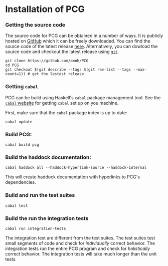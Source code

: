 # Installation of PCG

### Getting the source code
The source code for PCG can be obtained in a number of ways. It is publicly hosted on [GitHub](https://github.com/amnh/PCG/) which it can be freely downloaded. You can find the source code of the latest release [here](https://github.com/amnh/PCG/releases/latest). Alternatively, you can dowload the source code and checkout the latest release using [`git`](https://git-scm.com/).
```
git clone https://github.com/amnh/PCG 
cd PCG
git checkout $(git describe --tags $(git rev-list --tags --max-count=1)) # get the lastest release
```

### Getting `cabal`
PCG can be build using Haskell's `cabal` package management tool. See the [`cabal` website](https://www.haskell.org/cabal/) for getting `cabal` set up on you machine.

First, make sure that the `cabal` package index is up to date:
```
cabal update
```

### Build PCG:
```
cabal build pcg
```

### Build the haddock documentation:
```
cabal haddock all --haddock-hyperlink-source --haddock-internal
```
This will create haddock documentation with hyperlinks to PCG's dependencies. 

### Build and run the test suites
```
cabal test
```

### Build the run the integration tests
```
cabal run integration-tests
```
The integration test are different from the test suites. The test suites test small segments of code and check for *individually* correct behavior. The integration tests run the entire PCG program and check for *holistically* correct behavior. The integration tests will take much longer than the unit tests.
